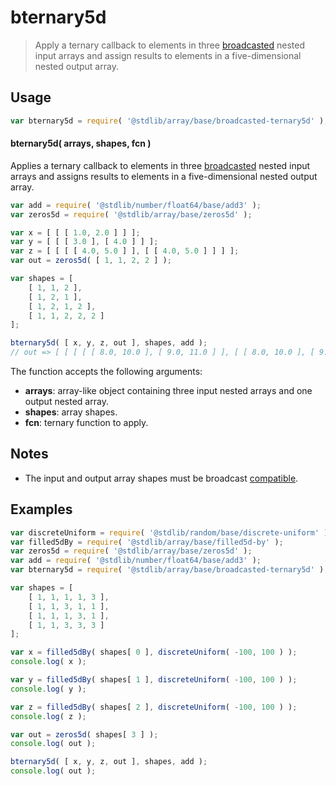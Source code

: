 <!--

@license Apache-2.0

Copyright (c) 2024 The Stdlib Authors.

Licensed under the Apache License, Version 2.0 (the "License");
you may not use this file except in compliance with the License.
You may obtain a copy of the License at

   http://www.apache.org/licenses/LICENSE-2.0

Unless required by applicable law or agreed to in writing, software
distributed under the License is distributed on an "AS IS" BASIS,
WITHOUT WARRANTIES OR CONDITIONS OF ANY KIND, either express or implied.
See the License for the specific language governing permissions and
limitations under the License.

-->

# bternary5d

> Apply a ternary callback to elements in three [broadcasted][@stdlib/array/base/broadcast-array] nested input arrays and assign results to elements in a five-dimensional nested output array.

<section class="intro">

</section>

<!-- /.intro -->

<section class="usage">

## Usage

```javascript
var bternary5d = require( '@stdlib/array/base/broadcasted-ternary5d' );
```

#### bternary5d( arrays, shapes, fcn )

Applies a ternary callback to elements in three [broadcasted][@stdlib/array/base/broadcast-array] nested input arrays and assigns results to elements in a five-dimensional nested output array.

```javascript
var add = require( '@stdlib/number/float64/base/add3' );
var zeros5d = require( '@stdlib/array/base/zeros5d' );

var x = [ [ [ 1.0, 2.0 ] ] ];
var y = [ [ [ 3.0 ], [ 4.0 ] ] ];
var z = [ [ [ [ 4.0, 5.0 ] ], [ [ 4.0, 5.0 ] ] ] ];
var out = zeros5d( [ 1, 1, 2, 2 ] );

var shapes = [
    [ 1, 1, 2 ],
    [ 1, 2, 1 ],
    [ 1, 2, 1, 2 ],
    [ 1, 1, 2, 2, 2 ]
];

bternary5d( [ x, y, z, out ], shapes, add );
// out => [ [ [ [ [ 8.0, 10.0 ], [ 9.0, 11.0 ] ], [ [ 8.0, 10.0 ], [ 9.0, 11.0 ] ] ] ] ]
```

The function accepts the following arguments:

-   **arrays**: array-like object containing three input nested arrays and one output nested array.
-   **shapes**: array shapes.
-   **fcn**: ternary function to apply.

</section>

<!-- /.usage -->

<section class="notes">

## Notes

-   The input and output array shapes must be broadcast [compatible][@stdlib/ndarray/base/broadcast-shapes].

</section>

<!-- /.notes -->

<section class="examples">

## Examples

<!-- eslint no-undef: "error" -->

```javascript
var discreteUniform = require( '@stdlib/random/base/discrete-uniform' ).factory;
var filled5dBy = require( '@stdlib/array/base/filled5d-by' );
var zeros5d = require( '@stdlib/array/base/zeros5d' );
var add = require( '@stdlib/number/float64/base/add3' );
var bternary5d = require( '@stdlib/array/base/broadcasted-ternary5d' );

var shapes = [
    [ 1, 1, 1, 1, 3 ],
    [ 1, 1, 3, 1, 1 ],
    [ 1, 1, 1, 3, 1 ],
    [ 1, 1, 3, 3, 3 ]
];

var x = filled5dBy( shapes[ 0 ], discreteUniform( -100, 100 ) );
console.log( x );

var y = filled5dBy( shapes[ 1 ], discreteUniform( -100, 100 ) );
console.log( y );

var z = filled5dBy( shapes[ 2 ], discreteUniform( -100, 100 ) );
console.log( z );

var out = zeros5d( shapes[ 3 ] );
console.log( out );

bternary5d( [ x, y, z, out ], shapes, add );
console.log( out );
```

</section>

<!-- /.examples -->

<!-- Section for related `stdlib` packages. Do not manually edit this section, as it is automatically populated. -->

<section class="related">

</section>

<!-- /.related -->

<!-- Section for all links. Make sure to keep an empty line after the `section` element and another before the `/section` close. -->

<section class="links">

[@stdlib/array/base/broadcast-array]: https://github.com/stdlib-js/stdlib/tree/develop/lib/node_modules/%40stdlib/array/base/broadcast-array

[@stdlib/ndarray/base/broadcast-shapes]: https://github.com/stdlib-js/stdlib/tree/develop/lib/node_modules/%40stdlib/ndarray/base/broadcast-shapes

</section>

<!-- /.links -->
